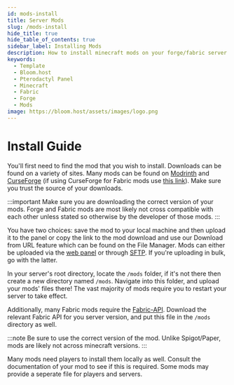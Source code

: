 ```yaml
---
id: mods-install
title: Server Mods
slug: /mods-install
hide_title: true
hide_table_of_contents: true
sidebar_label: Installing Mods
description: How to install minecraft mods on your forge/fabric server.
keywords:
  - Template
  - Bloom.host
  - Pterodactyl Panel
  - Minecraft
  - Fabric
  - Forge
  - Mods
image: https://bloom.host/assets/images/logo.png
---
```

# Install Guide
You'll first need to find the mod that you wish to install. Downloads can be found on a variety of sites. Many mods can be found on [Modrinth](https://modrinth.com/mods) and [CurseForge](https://www.curseforge.com/minecraft/mc-mods) (if using CurseForge for Fabric mods use [this link](https://www.curseforge.com/minecraft/mc-mods/fabric)). Make sure you trust the source of your downloads.

:::important
Make sure you are downloading the correct version of your mods. Forge and Fabric mods are most likely not cross compatible with each other unless stated so otherwise by the developer of those mods.
:::

You have two choices: save the mod to your local machine and then upload it to the panel or copy the link to the mod download and use our Download from URL feature which can be found on the File Manager. Mods can either be uploaded via the [web panel](https://mc.bloom.host) or through [SFTP](https://docs.bloom.host/how-to-use-sftp). If you're uploading in bulk, go with the latter. 

In your server's root directory, locate the `/mods` folder, if it's not there then create a new directory named `/mods`. Navigate into this folder, and upload your mods' files there! The vast majority of mods require you to restart your server to take effect.

Additionally, many Fabric mods require the [Fabric-API](https://www.curseforge.com/minecraft/mc-mods/fabric-api). Download the relevant Fabric API for you server version, and put this file in the `/mods` directory as well.

:::note
Be sure to use the correct version of the mod. Unlike Spigot/Paper, mods are likely not across minecraft versions.
:::


Many mods need players to install them locally as well. Consult the documentation of your mod to see if this is required. Some mods may provide a seperate file for players and servers.

